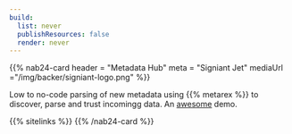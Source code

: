 ```yaml
---
build:
  list: never
  publishResources: false
  render: never
---
```


{{% nab24-card
  header = "Metadata Hub"
  meta = "Signiant Jet"
  mediaUrl ="/img/backer/signiant-logo.png"
%}}

Low to no-code parsing of new metadata using {{% metarex %}} to discover, parse
and trust incomingg data. An [awesome](01demo-detail) demo.

{{% sitelinks %}}
{{% /nab24-card %}}
